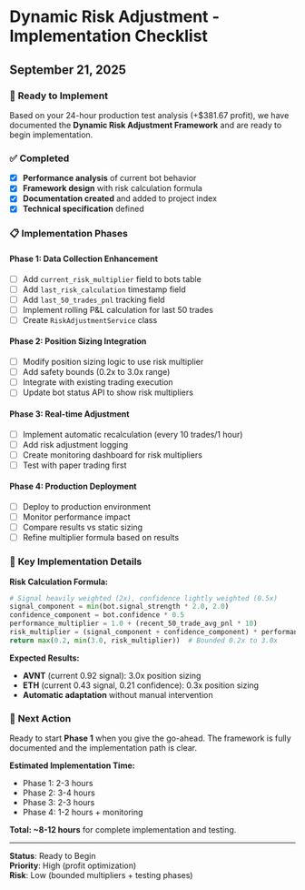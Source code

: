 # Dynamic Risk Adjustment - Implementation Checklist
## September 21, 2025

### 🎯 **Ready to Implement**

Based on your 24-hour production test analysis (+$381.67 profit), we have documented the **Dynamic Risk Adjustment Framework** and are ready to begin implementation.

### ✅ **Completed**
- [x] **Performance analysis** of current bot behavior
- [x] **Framework design** with risk calculation formula
- [x] **Documentation created** and added to project index
- [x] **Technical specification** defined

### 📋 **Implementation Phases**

#### **Phase 1: Data Collection Enhancement** 
- [ ] Add `current_risk_multiplier` field to bots table
- [ ] Add `last_risk_calculation` timestamp field  
- [ ] Add `last_50_trades_pnl` tracking field
- [ ] Implement rolling P&L calculation for last 50 trades
- [ ] Create `RiskAdjustmentService` class

#### **Phase 2: Position Sizing Integration**
- [ ] Modify position sizing logic to use risk multiplier
- [ ] Add safety bounds (0.2x to 3.0x range)
- [ ] Integrate with existing trading execution
- [ ] Update bot status API to show risk multipliers

#### **Phase 3: Real-time Adjustment**
- [ ] Implement automatic recalculation (every 10 trades/1 hour)
- [ ] Add risk adjustment logging
- [ ] Create monitoring dashboard for risk multipliers
- [ ] Test with paper trading first

#### **Phase 4: Production Deployment**
- [ ] Deploy to production environment
- [ ] Monitor performance impact
- [ ] Compare results vs static sizing
- [ ] Refine multiplier formula based on results

### 🔧 **Key Implementation Details**

**Risk Calculation Formula:**
```python
# Signal heavily weighted (2x), confidence lightly weighted (0.5x)
signal_component = min(bot.signal_strength * 2.0, 2.0)
confidence_component = bot.confidence * 0.5
performance_multiplier = 1.0 + (recent_50_trade_avg_pnl * 10)
risk_multiplier = (signal_component + confidence_component) * performance_multiplier
return max(0.2, min(3.0, risk_multiplier))  # Bounded 0.2x to 3.0x
```

**Expected Results:**
- **AVNT** (current 0.92 signal): 3.0x position sizing
- **ETH** (current 0.43 signal, 0.21 confidence): 0.3x position sizing
- **Automatic adaptation** without manual intervention

### 🎯 **Next Action**

Ready to start **Phase 1** when you give the go-ahead. The framework is fully documented and the implementation path is clear.

**Estimated Implementation Time:**
- Phase 1: 2-3 hours
- Phase 2: 3-4 hours  
- Phase 3: 2-3 hours
- Phase 4: 1-2 hours + monitoring

**Total: ~8-12 hours** for complete implementation and testing.

---

**Status**: Ready to Begin  
**Priority**: High (profit optimization)  
**Risk**: Low (bounded multipliers + testing phases)